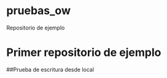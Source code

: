 # pruebas_ow
Repositorio de ejemplo

# Primer repositorio de ejemplo
##Prueba de escritura desde local
